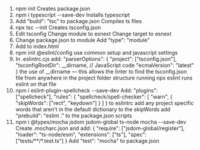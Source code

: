 1. npm init
  Creates package.json
2. npm i typescript --save-dev
  Installs typescript
3. Add "build": "tsc" to package.json
  Compiles ts files
4. npx tsc --init
  Creates tsconfig.json
5. Edit tsconfig
  Change module to esnext
  Change target to esnext
6. Change package.json to module
  Add "type": "module"
7. Add <script src="dist/src/index.js" type="module"></script> to index.html
8. npm init @eslint/config
  use common setup and javascript settings
9. In .eslintrc.cjs add:
  "parserOptions": {
    "project": ["tsconfig.json"],
    "tsconfigRootDir": __dirname, // JavaScript code
    "ecmaVersion": "latest"
  }
  the use of __dirname — this allows the linter to find the tsconfig.json file from anywhere in the project folder structure
  running npx eslint <file> runs eslint on that file
10. npm i eslint-plugin-spellcheck --save-dev
  Add:
    "plugins": ["spellcheck"],
    "rules": {
      "spellcheck/spell-checker": [
        "warn", {
          "skipWords": ["rect", "keydown"]
        }
      ]
    }
  to eslintrc
  add any project specific words that aren't in the default dictionary to the skipWords
  add "prebuild": "eslint ." to the package.json scripts
11. npm i @types/mocha jsdom jsdom-global ts-node mocha --save-dev
  Create .mocharc.json and add:
    {
      "require": ["jsdom-global/register"],
      "loader": "ts-node/esm",
      "extensions": ["ts"],
      "spec": ["tests/**/*.test.ts"]
    }
  Add "test": "mocha" to package.json